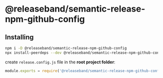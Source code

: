 # @releaseband/semantic-release-npm-github-config

## Installing

```bash
npm i -D @releaseband/semantic-release-npm-github-config
npx install-peerdeps --dev @releaseband/semantic-release-npm-github-config
```

create `release.config.js` file in the **root project folder**:

```js
module.exports = require('@releaseband/semantic-release-npm-github-config');
```
